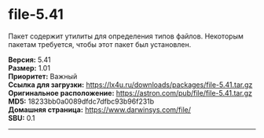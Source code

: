# file-5.41

Пакет содержит утилиты для определения типов файлов. Некоторым пакетам требуется, чтобы этот пакет был установлен.

**Версия:** 5.41
<br />
**Размер:** 1.01
<br />
**Приоритет:** Важный
<br />
**Ссылка для загрузки:** https://lx4u.ru/downloads/packages/file-5.41.tar.gz
<br />
**Оригинальное расположение:** https://astron.com/pub/file/file-5.41.tar.gz
<br />
**MD5:** 18233bb0a0089dfdc7dfbc93b96f231b
<br />
**Домашняя страница:** https://www.darwinsys.com/file/
        <br />
**SBU:** 0.1

***
            